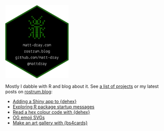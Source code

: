 <img src="https://raw.githubusercontent.com/matt-dray/stickers/master/output/business_hex.png" width=200>

Mostly I dabble with R and blog about it. See [a list of projects](https://github.com/matt-dray/projects/blob/main/README.md) or my latest posts on [rostrum.blog](https://www.rostrum.blog/):

<!-- BLOG-POST-LIST:START -->
- [Adding a Shiny app to {dehex}](https://www.rostrum.blog/2021/08/27/dehex-app/)
- [Exploring R package startup messages](https://www.rostrum.blog/2021/08/27/zzz/)
- [Read a hex colour code with {dehex}](https://www.rostrum.blog/2021/08/10/dehex/)
- [OG emoji SVGs](https://www.rostrum.blog/2021/07/31/og-emoji-svg/)
- [Make an art gallery with {bs4cards}](https://www.rostrum.blog/2021/07/25/faxcrayon/)
<!-- BLOG-POST-LIST:END -->
